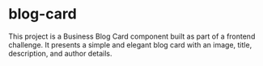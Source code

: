 # blog-card
This project is a Business Blog Card component built as part of a frontend challenge. It presents a simple and elegant blog card with an image, title, description, and author details.

